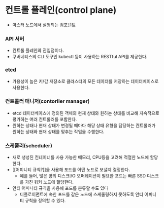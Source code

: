 # 컨트롤 플레인(control plane)
- 마스터 노드에서 실행되는 컴포넌트
### API 서버
- 컨트롤 플레인의 진입점이다.
- 쿠버네티스의 CLI 도구인 kubectl 등이 사용하는 RESTful API를 제공한다.
### etcd
- 가용성이 높은 키/값 저장소로 클러스터의 모든 데이터를 저장하는 데이터베이스로 사용한다.
### 컨트롤러 매니저(contorller manager)
- etcd 데이터베이스에 정의된 객체의 현재 상태와 원하는 상태를 비교해 지속적으로 평가하는 여러 컨트롤러를 포함한다.
- 원하는 상태나 현재 상태가 변경될 때마다 해당 상태 유형을 담당하는 컨트롤러가 원하는 상태와 현재 상태를 맞추는 작업을 수행한다.
### 스케줄러(scheduler)
- 새로 생성된 컨테이너를 사용 가능한 메모리, CPU등을 고려해 적절한 노드에 할당한다.
- [[어피니티 규칙?]]을 사용해 포드를 어떤 노드로 보낼지 결정한다.
	- 예를 들어, 많은 양의 디스크I/O 오퍼레이션이 필요한 포드는 빠른 SSD 디스크를 가진 워커 노드에 할당한다.
- 안티 어피니티 규칙을 사용해 포드를 분류할 수도 있다
	- 디플로이먼트에 속한 포드를 같은 노드에 스케줄링하지 못하도록 안티 어피니티 규칙을 정의할 수 있다.
